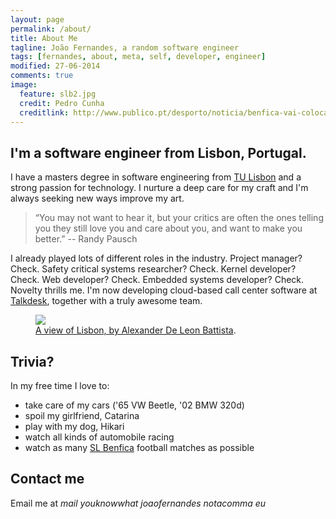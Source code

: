 ```yaml
---
layout: page
permalink: /about/
title: About Me
tagline: João Fernandes, a random software engineer
tags: [fernandes, about, meta, self, developer, engineer]
modified: 27-06-2014
comments: true
image:
  feature: slb2.jpg
  credit: Pedro Cunha
  creditlink: http://www.publico.pt/desporto/noticia/benfica-vai-colocar-a-venda-mais-bilhetes-para-a-final-da-taca-de-portugal-1595075
---
```


## I'm a software engineer from Lisbon, Portugal.

I have a masters degree in software engineering from [TU Lisbon](http://tecnico.ulisboa.pt) and a strong passion for technology. I nurture a deep care for my craft and I'm always seeking new ways improve my art.

> “You may not want to hear it, but your critics are often the ones telling you they still love you and care about you, and want to make you better.”
-- Randy Pausch

I already played lots of different roles in the industry. Project manager? Check. Safety critical systems researcher? Check. Kernel developer? Check. Web developer? Check. Embedded systems developer? Check. Novelty thrills me. I'm now developing cloud-based call center software at [Talkdesk](http://www.talkdesk.com), together with a truly awesome team.

<figure>
  <a href="http://upload.wikimedia.org/wikipedia/commons/9/99/Vista_de_Lisboa.jpg"><img src="http://upload.wikimedia.org/wikipedia/commons/thumb/9/99/Vista_de_Lisboa.jpg/800px-Vista_de_Lisboa.jpg"></a>
  <figcaption><a href="http://www.flickr.com/photos/alex_deleon/8721767633/" title="A view of Lisbon, by Alexander De Leon Battista">A view of Lisbon, by Alexander De Leon Battista</a>.</figcaption>
</figure>

## Trivia?

In my free time I love to:

* take care of my cars ('65 VW Beetle, '02 BMW 320d)
* spoil my girlfriend, Catarina
* play with my dog, Hikari
* watch all kinds of automobile racing
* watch as many [SL Benfica](http://www.slbenfica.pt) football matches as possible

## Contact me

Email me at *mail _youknowwhat_ joaofernandes _notacomma_ eu*